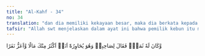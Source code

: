 ```yaml
---
title: "Al-Kahf - 34"
no: 34
translation: "dan dia memiliki kekayaan besar, maka dia berkata kepada kawannya (yang beriman) ketika bercakap-cakap dengan dia, “Hartaku lebih banyak daripada hartamu dan pengikutku lebih kuat.” "
tafsir: "Allah swt menjelaskan dalam ayat ini bahwa pemilik kebun itu masih memiliki kekayaan lain berupa harta perdagangan emas, perak, dan lain-lainnya yang diperoleh dari penjualan hasil kebun dan ladang. Qurthus benar-benar berada dalam kehidupan yang mewah, dengan harta kekayaan yang melimpah ruah, dan memiliki pembantu-pembantu, buruh-buruh, dan pengawal-pengawal dalam jumlah yang besar. Keadaan yang demikian membuat dirinya sombong dan ingkar kepada Tuhan yang memberikan nikmat itu kepadanya. Dia berkata kepada temannya yang beriman, yang sebelumnya telah menyeru kepadanya agar beriman kepada Allah dan hari kebangkitan, \"Aku mempunyai harta yang lebih banyak daripada kamu, seperti yang kamu saksikan, dan pengikut-pengikutku lebih banyak. Sewaktu-waktu mereka siap mempertahankan diri dan keluargaku dari musuh-musuhku, serta memelihara dan membela hartaku.\" Dengan perkataan ini, dia mengisyaratkan bahwa seseorang dapat hidup bahagia dan jaya tanpa beriman kepada Tuhan seru sekalian alam. Dia beranggapan bahwa segala kejayaan yang dimilikinya dan kenikmatan yang diperolehnya semata-mata berkat kemampuan dirinya. Tiada Tuhan yang dia rasakan turut membantu dan memberi rezeki dan kenikmatan kepadanya."
---
```


وَّكَانَ لَهٗ ثَمَرٌۚ فَقَالَ لِصَاحِبِهٖ وَهُوَ يُحَاوِرُهٗٓ اَنَا۠ اَكْثَرُ مِنْكَ مَالًا وَّاَعَزُّ نَفَرًا
